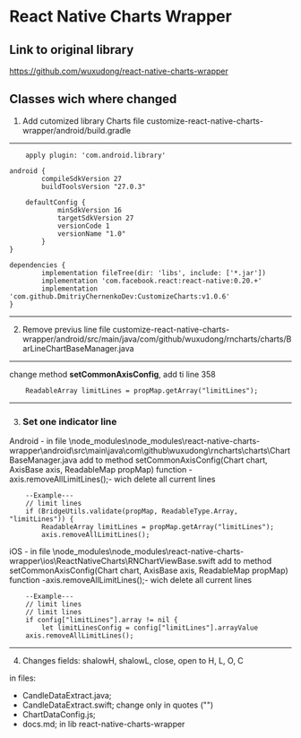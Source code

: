 # React Native Charts Wrapper

## Link to original library 

https://github.com/wuxudong/react-native-charts-wrapper

## Classes wich where changed

1. Add cutomized library Charts
file customize-react-native-charts-wrapper/android/build.gradle
-----

        apply plugin: 'com.android.library'

	android {
    		compileSdkVersion 27
    		buildToolsVersion "27.0.3"

    	defaultConfig {
        		minSdkVersion 16
        		targetSdkVersion 27
        		versionCode 1
        		versionName "1.0"
    		}
	}

	dependencies {
    		implementation fileTree(dir: 'libs', include: ['*.jar'])
    		implementation 'com.facebook.react:react-native:0.20.+'
    		implementation 'com.github.DmitriyChernenkoDev:CustomizeCharts:v1.0.6'
	}
            
-----
2. Remove previus line 
file customize-react-native-charts-wrapper/android/src/main/java/com/github/wuxudong/rncharts/charts/BarLineChartBaseManager.java
-----

change method <b>setCommonAxisConfig</b>, add ti line 358

        ReadableArray limitLines = propMap.getArray("limitLines");
    
-----
3. ### Set one indicator line
Android - in file \node_modules\node_modules\react-native-charts-wrapper\android\src\main\java\com\github\wuxudong\rncharts\charts\ChartBaseManager.java
		add to method setCommonAxisConfig(Chart chart, AxisBase axis, ReadableMap propMap) function  -axis.removeAllLimitLines();- wich delete all current lines

		--Example---
		// limit lines
        if (BridgeUtils.validate(propMap, ReadableType.Array, "limitLines")) {
            ReadableArray limitLines = propMap.getArray("limitLines");
            axis.removeAllLimitLines();

iOS - in file \node_modules\node_modules\react-native-charts-wrapper\ios\ReactNativeCharts\RNChartViewBase.swift
		add to method setCommonAxisConfig(Chart chart, AxisBase axis, ReadableMap propMap) function  -axis.removeAllLimitLines();- wich delete all current lines

		--Example---
		// limit lines
        // limit lines
        if config["limitLines"].array != nil {
            let limitLinesConfig = config["limitLines"].arrayValue
	    axis.removeAllLimitLines();
----
4. Changes fields: shalowH, shalowL, close, open  to H, L, O, C

in files:
- CandleDataExtract.java;
- CandleDataExtract.swift;   change only in quotes ("")
- ChartDataConfig.js;
- docs.md;
in lib react-native-charts-wrapper 
